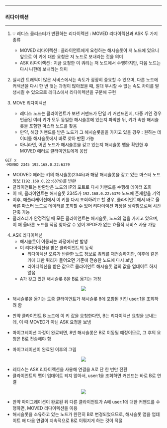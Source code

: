 -----
### 리다이렉션
-----
1. 💡 레디스 클리스터가 반환하는 리다이렉션 : MOVED 리다이렉션과 ASK 두 가지 종류
   - MOVED 리다이렉션 : 클라이언트에게 요청하는 해시슬롯이 저 노드에 있으니 앞으로 이 키에 대한 요청은 저 노드로 보내라는 것을 의미
   - ASK 리다이렉션 : 지금 요청한 이 쿼리는 저 노드에서 수행하지만, 다음 노드는 다시 나한테 보내라는 의미

2. 실시간 트래픽이 많은 서비스에서는 속도가 굉장히 중요할 수 있으며, 다른 노드에 커넥션을 다시 한 번 맺는 과정이 많아졌을 때, 절대 무시할 수 없는 속도 차이를 발생시킬 수 있으므로 레디스에서 리다이렉션을 구분해 구현
3. MOVE 리다이렉션
   - 레디스 노드는 클라이언트가 보낸 커맨드가 단일 키 커맨드인지, 다중 키인 경우 언급된 여러 키가 모두 동일한 해시슬롯에 있는지 파악한 뒤, 키가 속한 해시슬롯을 포함한 마스터 노드를 찾음
   - 만약, 해당 커맨드를 받은 노드가 그 해시슬롯을을 가지고 있을 경우 : 원하는 데이터를 해시슬롯에서 바로 찾아 반환 가능
   - 아니라면, 어떤 노드가 해시슬롯을 갖고 있는지 해시슬롯 맵을 확인한 후 MOVED 에러로 클라이언트에게 응답
```redis
GET x
-MOVED 2345 192.168.0.22:6379
```
   - MODVED 에러는 키의 해시슬롯(2345)과 해당 해시슬롯을 갖고 있는 마스터 노드 정보 (```192.168.0.22:6379```)를 반환
   - 클라이언트는 반환받은 노드의 IP와 포트로 다시 커맨드를 수행해 데이터 조회
   - 이 때, 클라이언트는 해시슬롯 2345가 ```192.168.0.22:6379``` 노드에 존재함을 기억
   - 이후, 애플리케이션에서 이 키를 다시 조회하려고 할 경우, 클라이언트에서 바로 올바른 마스터 노드로 데이터를 조회할 수 있어 리다이렉션 과정을 생략함으로써 시간 단축 가능
   - 클러스터가 안정적일 때 모든 클라이언트는 해시슬롯, 노드의 맵을 가지고 있으며, 이 때 올바른 노드를 직접 찾아갈 수 있어 SPOF가 없는 효율적 서비스 사용 가능

4. ASK 리다이렉션
   - 해시슬롯이 이동되는 과정에서만 발생
   - 이 리다이렉션을 받은 클라이언트의 동작
     + 리다이렉션 오류가 반환한 노드 정보로 쿼리를 재전송하지만, 이후에 같은 키에 대한 쿼리가 들어오면 기존에 전송한 노드에 다시 보냄
     + 리아디렉션을 받은 값으로 클라이언트 해시슬롯 맵의 값을 업데이트 하지 않음
   - A가 갖고 있던 해시슬롯 8을 B로 옮기는 과정
<div align="center">
<img src="https://github.com/user-attachments/assets/aa6579ef-c8e9-4c90-b8ac-7129a6e5ff82">
</div>

   - 해시슬롯을 옮기는 도중 클라이언트가 해시슬롯 8에 포함된 키인 user:1을 조회하려 함
   - 만약 클라이언트 B 노드에 이 키 값을 요청한다면, B는 리다이렉션 요청을 보내는데, 이 때 MOVED가 아닌 ASK 요청을 보냄
   - 마이그레이션 과정이 완료되면, 8번 해시슬롯은 B로 이동될 예정이므로, 그 후의 요청은 B로 전송해야 함

   - 마이그레이션이 완료된 이후의 그림
<div align="center">
<img src="https://github.com/user-attachments/assets/7db419c8-b43d-49c8-96da-a481fd2efa7d">
</div>

   - 레디스는 ASK 리다이렉션을 사용해 연결을 A로 단 한 번만 전환
   - 클라이언트의 맵이 업데이트 되지 않아서, user:1을 조회하면 커맨드는 바로 B로 연결
<div align="center">
<img src="https://github.com/user-attachments/assets/6d0f689e-e10f-46c6-85bd-77097d6ca00a">
</div>

   - 만약 마이그레이션이 완료된 뒤 다른 클라이언트가 A에 user:1에 대한 커맨드를 수행하면, MOVED 리다이렉션을 이용
   - 해시슬롯을 소유하고 있는 노드가 완전히 B로 변경되었으므로, 해시슬롯 맵을 업데이트 해 다음 연결이 지속적으로 B로 이뤄지게 하는 것이 적절
     
